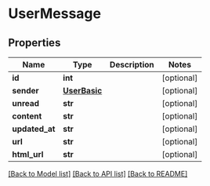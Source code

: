 # UserMessage

## Properties
Name | Type | Description | Notes
------------ | ------------- | ------------- | -------------
**id** | **int** |  | [optional] 
**sender** | [**UserBasic**](UserBasic.md) |  | [optional] 
**unread** | **str** |  | [optional] 
**content** | **str** |  | [optional] 
**updated_at** | **str** |  | [optional] 
**url** | **str** |  | [optional] 
**html_url** | **str** |  | [optional] 

[[Back to Model list]](../README.md#documentation-for-models) [[Back to API list]](../README.md#documentation-for-api-endpoints) [[Back to README]](../README.md)


